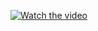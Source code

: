 

[![Watch the video](https://img.youtube.com/vi/fIzGI99NLjw/hqdefault.jpg)](https://www.youtube.com/embed/fIzGI99NLjw)
